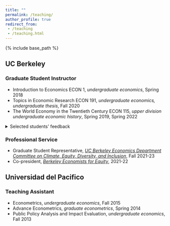 ```yaml
---
title: ""
permalink: /teaching/
author_profile: true
redirect_from:
 - /teaching
 - /teaching.html
---
```

  {% include base_path %}
## UC Berkeley
### Graduate Student Instructor
* Introduction to Economics ECON 1, _undergraduate economics_, Spring 2018
* Topics in Economic Research ECON 191, _undergraduate economics, undergraduate thesis_, Fall 2020
* The World Economy in the Twentieth Century ECON 115, _upper division undergraduate economic history_, Spring 2019, Spring 2022

<details>
<summary>Selected students' feedback</summary>
<br>
*"Joan's material was super organized and clear. She explained things well and simply. She was very accommodating and made the section worth coming to. She wanted students to do well."*

*"Very prepared and has lots of knowledge about the material! Going to the section was always very helpful for my learning and helped me to understand the material better."*

*"Joan prepares useful materials that review key points, presents questions for independent study, and allows questions. Joan also has a thorough knowledge of the subject."*

*"She is very knowledgeable in the subject, and her teaching was very clear. Her slides are always neat and informative."*
</details>

### Professional Service
* Graduate Student Representative, [_UC Berkeley Economics Department Committee on Climate, Equity, Diversity, and Inclusion_](https://www.econ.berkeley.edu/content/climate-equity-diversity-and-inclusion), Fall 2021-23
* Co-president, [_Berkeley Economists for Equity_](https://berkeleyeconomistsforequity.weebly.com), 2021-22

## Universidad del Pacifico
### Teaching Assistant
* Econometrics, _undergraduate economics_, Fall 2015
* Advance Econometrics, _graduate econometrics_, Spring 2014
* Public Policy Analysis and Impact Evaluation, _undergraduate economics_, Fall 2013
